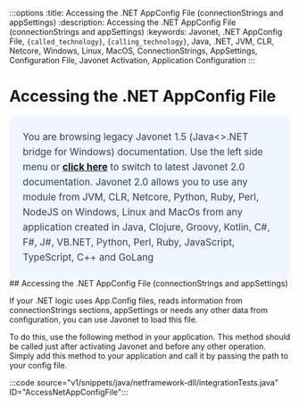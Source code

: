 :::options
:title: Accessing the .NET AppConfig File (connectionStrings and appSettings)
:description: Accessing the .NET AppConfig File (connectionStrings and appSettings)
:keywords: Javonet, .NET AppConfig File, `{called_technology}`, `{calling_technology}`, Java, .NET, JVM, CLR, Netcore, Windows, Linux, MacOS, ConnectionStrings, AppSettings, Configuration File, Javonet Activation, Application Configuration
:::

# Accessing the .NET AppConfig File 
<div style="padding: 24px; background: #F0F5FF; border-radius: 8px; flex-direction: column; justify-content: flex-start; align-items: flex-start; gap: 10px; display: flex">
  <div style="justify-content: flex-start; align-items: center; gap: 24px; display: inline-flex">
    <div style="color: #353D5A; font-size: 17px; font-weight: 400; line-height: 27px; letter-spacing: 0.03px; word-wrap: break-word">
You are browsing legacy Javonet 1.5 (Java<>.NET bridge for Windows) documentation. Use the left side menu or <a style="font-weight: bold; text-decoration: underline;" href="/guides/v2/getting-started/about-javonet">click here</a> to switch to latest Javonet 2.0 documentation. Javonet 2.0 allows you to use any module from
JVM, CLR, Netcore, Python, Ruby, Perl, NodeJS on Windows, Linux and MacOs
from any application created in Java, Clojure, Groovy, Kotlin, C#, F#, J#, VB.NET, Python, Perl, Ruby, JavaScript, TypeScript, C++ and GoLang
    </div>
  </div>
</div>
## Accessing the .NET AppConfig File (connectionStrings and appSettings)  
  
If your .NET logic uses App.Config files, reads information from connectionStrings sections, appSettings or needs any other data from configuration, you can use Javonet to load this file.    
  
To do this, use the following method in your application. This method should be called just after activating Javonet and before any other operation. Simply add this method to your application and call it by passing the path to your config file.     

:::code source="v1/snippets/java/netframework-dll/integrationTests.java" ID="AccessNetAppConfigFile":::
  